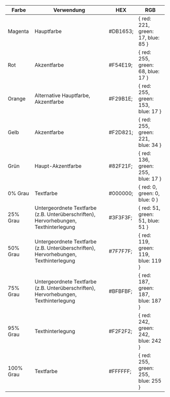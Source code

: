 | Farbe | Verwendung | HEX | RGB | 
|---|---|---|---|
| Magenta | Hauptfarbe | #DB1653; | { red: 221, green: 17, blue: 85 } |
| Rot | Akzentfarbe | #F54E19; | { red: 255, green: 68, blue: 17 } |
| Orange | Alternative Hauptfarbe, Akzentfarbe | #F29B1E; | { red: 255, green: 153, blue: 17 } |
| Gelb | Akzentfarbe | #F2D821; | { red: 255, green: 221, blue: 34 } |
| Grün | Haupt-Akzentfarbe | #82F21F; | { red: 136, green: 255, blue: 17 } |
| 0% Grau | Textfarbe | #000000; | { red: 0, green: 0, blue: 0 } |
| 25% Grau | Untergeordnete Textfarbe (z.B. Unterüberschriften), Hervorhebungen, Texthinterlegung | #3F3F3F; | { red: 51, green: 51, blue: 51 } |
| 50% Grau | Untergeordnete Textfarbe (z.B. Unterüberschriften), Hervorhebungen, Texthinterlegung | #7F7F7F; | { red: 119, green: 119, blue: 119 } |
| 75% Grau | Untergeordnete Textfarbe (z.B. Unterüberschriften), Hervorhebungen, Texthinterlegung | #BFBFBF; | { red: 187, green: 187, blue: 187 } |
| 95% Grau | Texthinterlegung | #F2F2F2; | { red: 242, green: 242, blue: 242 } |
| 100% Grau | Textfarbe | #FFFFFF; | { red: 255, green: 255, blue: 255 } |
